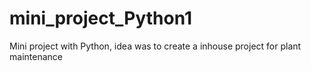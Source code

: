 # mini_project_Python1
Mini project with Python, idea was to create a inhouse project for plant maintenance
